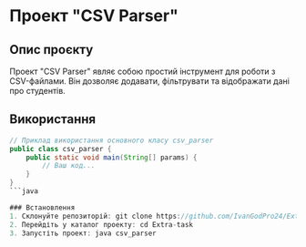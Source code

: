 # Проект "CSV Parser"

## Опис проєкту
Проект "CSV Parser" являє собою простий інструмент для роботи з CSV-файлами. Він дозволяє додавати, фільтрувати та відображати дані про студентів.

## Використання
```java
// Приклад використання основного класу csv_parser
public class csv_parser {
    public static void main(String[] params) {
        // Ваш код...
    }
} 
```java

### Встановлення
1. Склонуйте репозиторій: git clone https://github.com/IvanGodPro24/Extra-task.git
2. Перейдіть у каталог проекту: cd Extra-task
3. Запустіть проект: java csv_parser